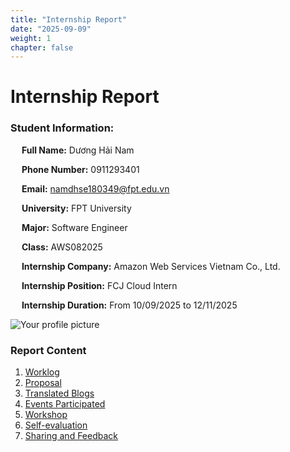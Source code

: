 ```yaml
---
title: "Internship Report"
date: "2025-09-09"
weight: 1
chapter: false
---
```


# Internship Report

### Student Information:

&emsp; **Full Name:** Dương Hải Nam

&emsp; **Phone Number:** 0911293401

&emsp; **Email:** namdhse180349@fpt.edu.vn

&emsp; **University:** FPT University

&emsp; **Major:** Software Engineer

&emsp; **Class:** AWS082025

&emsp; **Internship Company:** Amazon Web Services Vietnam Co., Ltd.

&emsp; **Internship Position:** FCJ Cloud Intern

&emsp; **Internship Duration:** From 10/09/2025 to 12/11/2025

![Your profile picture](/images/Nam.jpg)

### Report Content

1.  [Worklog](1-Worklog/)
2.  [Proposal](2-Proposal/)
3.  [Translated Blogs](3-BlogsTranslated/)
4.  [Events Participated](4-EventParticipated/)
5.  [Workshop](5-Workshop/)
6.  [Self-evaluation](6-Self-evaluation/)
7.  [Sharing and Feedback](7-Feedback/)
